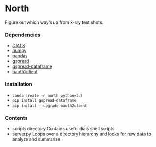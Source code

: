 # North
Figure out which way's up from x-ray test shots. 

### Dependencies
 - [DIALS](https://dials.github.io)
 - [numpy](https://numpy.org/)
 - [pandas](https://pandas.pydata.org/)
 - [gspread](https://gspread.readthedocs.io/en/latest/)
 - [gspread-dataframe](https://pypi.org/project/gspread-dataframe/)
 - [oauth2client](https://oauth2client.readthedocs.io/en/latest/)

### Installation
  - `conda create -n north python=3.7`
  - `pip install gspread-dataframe`
  - `pip install --upgrade oauth2client`

### Contents
- scripts directory
	Contains useful dials shell scripts
- server.py
	Loops over a directory hierarchy and looks for new data to analyze and summarize
